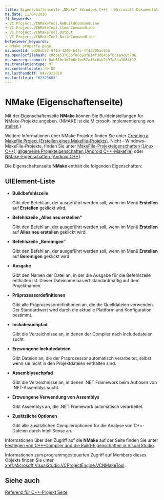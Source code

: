```yaml
---
title: Eigenschaftenseite „NMake“ (Windows C++) | Microsoft-Dokumentation
ms.date: 11/04/2016
f1_keywords:
- VC.Project.VCNMakeTool.ReBuildCommandLine
- VC.Project.VCNMakeTool.CleanCommandLine
- VC.Project.VCNMakeTool.Output
- VC.Project.VCNMakeTool.BuildCommandLine
helpviewer_keywords:
- NMake property page
ms.assetid: bd20cb52-9f1d-4240-b4fc-4f43205ac94b
ms.openlocfilehash: c0dbe537635fe6698f814f3d8456f0caa9c8c796
ms.sourcegitcommit: 0ab61bc3d2b6cfbd52a16c6ab2b97a8ea1864f12
ms.translationtype: MT
ms.contentlocale: de-DE
ms.lasthandoff: 04/23/2019
ms.locfileid: "62320603"
---
```

# <a name="nmake-property-page"></a>NMake (Eigenschaftenseite)

Mit der Eigenschaftenseite **NMake** können Sie Buildeinstellungen für NMake-Projekte angeben. (NMAKE ist die Microsoft-Implementierung von [stellen](https://wikipedia.org/wiki/Make_(software)).)

Weitere Informationen über NMake Projekte finden Sie unter [Creating a Makefile Project (Erstellen eines Makefile-Projekts)](creating-a-makefile-project.md). Nicht - Windows-MakeFile-Projekte, finden Sie unter [MakeFile-Projekteigenschaften (Linux C++)](../../linux/prop-pages/makefile-linux.md), [allgemeine Projekteigenschaften (Android C++-Makefile)](/visualstudio/cross-platform/general-makefile-android-prop-page) oder [NMake-Eigenschaften (Android C++)](/visualstudio/cross-platform/nmake-android-prop-page).

Die Eigenschaftenseite **NMake** enthält die folgenden Eigenschaften:

## <a name="uielement-list"></a>UIElement-Liste

- **Buildbefehlszeile**

   Gibt den Befehl an, der ausgeführt werden soll, wenn im Menü **Erstellen** auf **Erstellen** geklickt wird.

- **Befehlszeile „Alles neu erstellen“**

   Gibt den Befehl an, der ausgeführt werden soll, wenn im Menü **Erstellen** auf **Alles neu erstellen** geklickt wird.

- **Befehlszeile „Bereinigen“**

   Gibt den Befehl an, der ausgeführt werden soll, wenn im Menü **Erstellen** auf **Bereinigen** geklickt wird.

- **Ausgabe**

   Gibt den Namen der Datei an, in der die Ausgabe für die Befehlszeile enthalten ist. Dieser Dateiname basiert standardmäßig auf dem Projektnamen.

- **Präprozessordefinitionen**

   Gibt alle Präprozessordefinitionen an, die die Quelldateien verwenden. Der Standardwert wird durch die aktuelle Plattform und Konfiguration bestimmt.

- **Includesuchpfad**

   Gibt die Verzeichnisse an, in denen der Compiler nach Includedateien sucht.

- **Erzwungene Includedateien**

   Gibt Dateien an, die der Präprozessor automatisch verarbeitet, selbst wenn sie nicht in den Projektdateien enthalten sind.

- **Assemblysuchpfad**

   Gibt die Verzeichnisse an, in denen .NET Framework beim Auflösen von .NET-Assemblys sucht.

- **Erzwungene Verwendung von Assemblys**

   Gibt Assemblys an, die .NET Framework automatisch verarbeitet.

- **Zusätzliche Optionen**

   Gibt alle zusätzlichen Compileroptionen für die Analyse von C++-Dateien durch IntelliSense an.

Informationen über den Zugriff auf die **NMake** auf der Seite finden Sie unter [Festlegen von C++-Compiler und die Build-Eigenschaften in Visual Studio](../working-with-project-properties.md).

Informationen zum programmgesteuerten Zugriff auf Members dieses Objekts finden Sie unter <xref:Microsoft.VisualStudio.VCProjectEngine.VCNMakeTool>.

## <a name="see-also"></a>Siehe auch

[Referenz für C++-Projekt Seite](property-pages-visual-cpp.md)<br>
